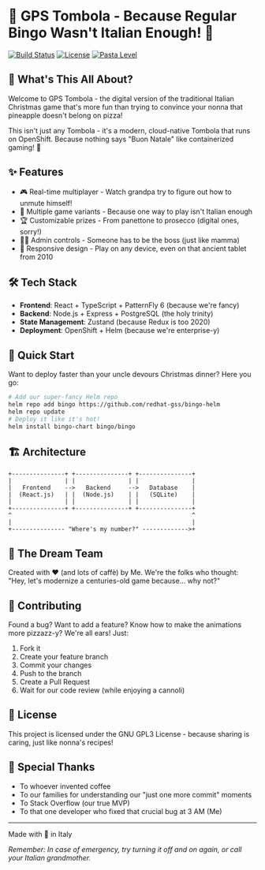 # 🎲 GPS Tombola - Because Regular Bingo Wasn't Italian Enough! 🎄

[![Build Status](https://img.shields.io/badge/build-passing_🫡-brightgreen)]()
[![License](https://img.shields.io/badge/license-GNU_GPL3-blue)]()
[![Pasta Level](https://img.shields.io/badge/pasta%20level-al%20dente_🍝-orange)]()

## 🎯 What's This All About?

Welcome to GPS Tombola - the digital version of the traditional Italian Christmas game that's more fun than trying to convince your nonna that pineapple doesn't belong on pizza! 

This isn't just any Tombola - it's a modern, cloud-native Tombola that runs on OpenShift. Because nothing says "Buon Natale" like containerized gaming! 🎅

## ✨ Features

- 🎮 Real-time multiplayer - Watch grandpa try to figure out how to unmute himself!
- 🎁 Multiple game variants - Because one way to play isn't Italian enough
- 🏆 Customizable prizes - From panettone to prosecco (digital ones, sorry!)
- 👮‍♂️ Admin controls - Someone has to be the boss (just like mamma)
- 📱 Responsive design - Play on any device, even on that ancient tablet from 2010

## 🛠 Tech Stack

- **Frontend**: React + TypeScript + PatternFly 6 (because we're fancy)
- **Backend**: Node.js + Express + PostgreSQL (the holy trinity)
- **State Management**: Zustand (because Redux is too 2020)
- **Deployment**: OpenShift + Helm (because we're enterprise-y)

## 🚀 Quick Start

Want to deploy faster than your uncle devours Christmas dinner? Here you go:

```bash
# Add our super-fancy Helm repo
helm repo add bingo https://github.com/redhat-gss/bingo-helm
helm repo update
# Deploy it like it's hot!
helm install bingo-chart bingo/bingo
```
## 🏗 Architecture

```ascii
+---------------+ +---------------+ +---------------+
|               | |               | |               |
|   Frontend    -->   Backend     -->   Database    |
|  (React.js)   | |  (Node.js)    | |   (SQLite)    |
|               | |               | |               |
+---------------+ +---------------+ +---------------+
^                                                   ^
|                                                   |
+--------------- "Where's my number?" ------------->+
```

## 👥 The Dream Team

Created with ❤️ (and lots of caffè) by Me. We're the folks who thought: "Hey, let's modernize a centuries-old game because... why not?"

## 🤝 Contributing

Found a bug? Want to add a feature? Know how to make the animations more pizzazz-y? We're all ears! Just:

1. Fork it
2. Create your feature branch
3. Commit your changes
4. Push to the branch
5. Create a Pull Request
6. Wait for our code review (while enjoying a cannoli)

## 📜 License

This project is licensed under the GNU GPL3 License - because sharing is caring, just like nonna's recipes!

## 🙏 Special Thanks

- To whoever invented coffee
- To our families for understanding our "just one more commit" moments
- To Stack Overflow (our true MVP)
- To that one developer who fixed that crucial bug at 3 AM (Me)

---

Made with 🍕 in Italy

*Remember: In case of emergency, try turning it off and on again, or call your Italian grandmother.*